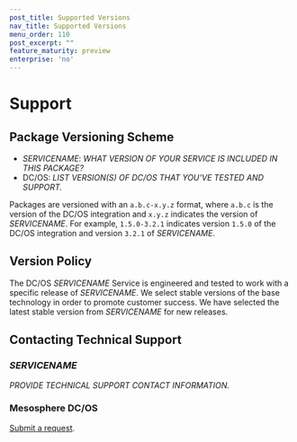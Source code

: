 ```yaml
---
post_title: Supported Versions
nav_title: Supported Versions
menu_order: 110
post_excerpt: ""
feature_maturity: preview
enterprise: 'no'
---
```


# Support

<a name="package-versioning-scheme"></a>
## Package Versioning Scheme

- _SERVICENAME_: _WHAT VERSION OF YOUR SERVICE IS INCLUDED IN THIS PACKAGE?_
- DC/OS: _LIST VERSION(S) OF DC/OS THAT YOU'VE TESTED AND SUPPORT._

Packages are versioned with an `a.b.c-x.y.z` format, where `a.b.c` is the version of the DC/OS integration and `x.y.z` indicates the version of _SERVICENAME_. For example, `1.5.0-3.2.1` indicates version `1.5.0` of the DC/OS integration and version `3.2.1` of _SERVICENAME_.

<a name="version-policy"></a>
## Version Policy

The DC/OS _SERVICENAME_ Service is engineered and tested to work with a specific release of _SERVICENAME_. We select stable versions of the base technology in order to promote customer success. We have selected the latest stable version from _SERVICENAME_ for new releases.

<a name="contacting-technical-support"></a>
## Contacting Technical Support

### _SERVICENAME_
_PROVIDE TECHNICAL SUPPORT CONTACT INFORMATION._

### Mesosphere DC/OS
[Submit a request](https://support.mesosphere.com/hc/en-us/requests/new).

